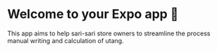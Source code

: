# Welcome to your Expo app 👋

This app aims to help sari-sari store owners to streamline the process manual writing and calculation of utang.
